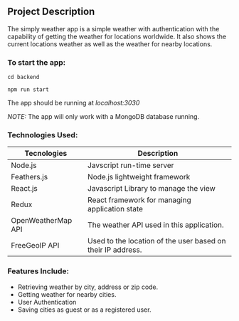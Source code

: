 ## Project Description 
The simply weather app is a simple weather with authentication with the capability of getting the weather for locations worldwide. It also shows the current locations weather as well as the weather for nearby locations.

### To start the app:
`cd backend`

`npm run start`

The app should be running at *localhost:3030*

*NOTE:* The app will only work with a MongoDB database running.

### Technologies Used:
Tecnologies | Description
 --- | ---
 Node.js | Javscript run-time server
 Feathers.js | Node.js lightweight framework
 React.js | Javascript Library to manage the view
 Redux | React framework for managing application state
 OpenWeatherMap API | The weather API used in this application.
 FreeGeoIP API | Used to the location of the user based on their IP address.
 
 ### Features Include:
 - Retrieving weather by city, address or zip code.
 - Getting weather for nearby cities.
 - User Authentication
 - Saving cities as guest or as a registered user.
